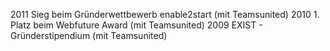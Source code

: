 2011      Sieg beim Gründerwettbewerb enable2start (mit Teamsunited)
  2010      1. Platz beim Webfuture Award (mit Teamsunited)
  2009      EXIST - Gründerstipendium (mit Teamsunited)